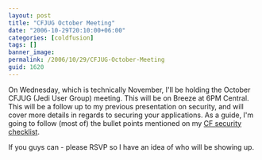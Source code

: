 ```yaml
---
layout: post
title: "CFJUG October Meeting"
date: "2006-10-29T20:10:00+06:00"
categories: [coldfusion]
tags: []
banner_image: 
permalink: /2006/10/29/CFJUG-October-Meeting
guid: 1620
---
```


On Wednesday, which is technically November, I'll be holding the October CFJUG (Jedi User Group) meeting. This will be on Breeze at 6PM Central. This will be a follow up to my previous presentation on security, and will cover more details in regards to securing your applications. As a guide, I'm going to follow (most of) the bullet points mentioned on my <a href="http://ray.camdenfamily.com/coldfusionsecuritychecklist.cfm">CF security checklist</a>.

If you guys can - please RSVP so I have an idea of who will be showing up.